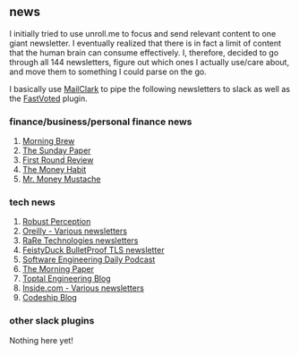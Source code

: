 ## news

I initially tried to use unroll.me to focus and send relevant content to one giant newsletter. I eventually realized that there is in fact a limit of content that the human brain can consume effectively. I, therefore,
decided to go through all 144 newsletters, figure out which ones I actually use/care about, and move them to
something I could parse on the go.

I basically use [MailClark](https://mailclark.ai/) to pipe the following newsletters to slack as well as the
[FastVoted](https://fastvoted.com/) plugin.

### finance/business/personal finance news

1. [Morning Brew](https://www.morningbrewdaily.com/)
2. [The Sunday Paper](http://lzsundaypaper.com/)
3. [First Round Review](http://firstround.com/review/)
4. [The Money Habit](http://www.themoneyhabit.org/)
5. [Mr. Money Mustache](https://www.mrmoneymustache.com/)

### tech news

1. [Robust Perception](https://www.robustperception.io/)
2. [Oreilly - Various newsletters](http://www.oreilly.com/emails/newsletters/)
3. [RaRe Technologies newsletters](https://rare-technologies.com/)
4. [FeistyDuck BulletProof TLS newsletter](https://www.feistyduck.com/bulletproof-tls-newsletter/)
5. [Software Engineering Daily Podcast](https://softwareengineeringdaily.com/)
6. [The Morning Paper](https://blog.acolyer.org/)
7. [Toptal Engineering Blog](https://www.toptal.com/blog)
8. [Inside.com - Various newsletters](https://inside.com/)
9. [Codeship Blog](https://blog.codeship.com/)

### other slack plugins

Nothing here yet!
